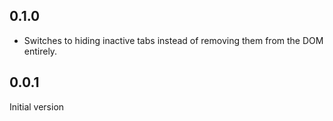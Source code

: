 ## 0.1.0

* Switches to hiding inactive tabs instead of removing them from the DOM entirely.

## 0.0.1

Initial version
